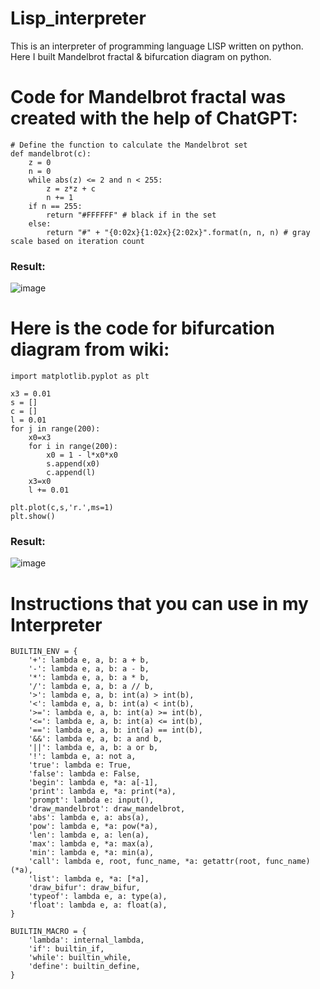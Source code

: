 # Lisp_interpreter
This is an interpreter of programming language LISP written on python.\
Here I built Mandelbrot fractal & bifurcation diagram on python.
# Code for Mandelbrot fractal was created with the help of ChatGPT:
```
# Define the function to calculate the Mandelbrot set
def mandelbrot(c):
    z = 0
    n = 0
    while abs(z) <= 2 and n < 255:
        z = z*z + c
        n += 1
    if n == 255:
        return "#FFFFFF" # black if in the set
    else:
        return "#" + "{0:02x}{1:02x}{2:02x}".format(n, n, n) # gray scale based on iteration count
```
### Result:
![image](https://user-images.githubusercontent.com/71407757/230757546-1c3f21d9-251d-4b10-af72-df34f0c2c6d1.png)

# Here is the code for bifurcation diagram from wiki:

```
import matplotlib.pyplot as plt

x3 = 0.01
s = []
c = []
l = 0.01
for j in range(200):
    x0=x3
    for i in range(200):
        x0 = 1 - l*x0*x0
        s.append(x0)
        c.append(l)
    x3=x0
    l += 0.01

plt.plot(c,s,'r.',ms=1)
plt.show()
```
### Result:
![image](https://user-images.githubusercontent.com/71407757/230757636-25f5bbec-a964-4074-ac1c-62bc9866dadb.png)
# Instructions that you can use in my Interpreter
```
BUILTIN_ENV = {
    '+': lambda e, a, b: a + b,
    '-': lambda e, a, b: a - b,
    '*': lambda e, a, b: a * b,
    '/': lambda e, a, b: a // b,
    '>': lambda e, a, b: int(a) > int(b),
    '<': lambda e, a, b: int(a) < int(b),
    '>=': lambda e, a, b: int(a) >= int(b),
    '<=': lambda e, a, b: int(a) <= int(b),
    '==': lambda e, a, b: int(a) == int(b),
    '&&': lambda e, a, b: a and b,
    '||': lambda e, a, b: a or b,
    '!': lambda e, a: not a,
    'true': lambda e: True,
    'false': lambda e: False,
    'begin': lambda e, *a: a[-1],
    'print': lambda e, *a: print(*a),
    'prompt': lambda e: input(),
    'draw_mandelbrot': draw_mandelbrot,
    'abs': lambda e, a: abs(a),
    'pow': lambda e, *a: pow(*a),
    'len': lambda e, a: len(a),
    'max': lambda e, *a: max(a),
    'min': lambda e, *a: min(a),
    'call': lambda e, root, func_name, *a: getattr(root, func_name)(*a),
    'list': lambda e, *a: [*a],
    'draw_bifur': draw_bifur,
    'typeof': lambda e, a: type(a),
    'float': lambda e, a: float(a),
}

BUILTIN_MACRO = {
    'lambda': internal_lambda,
    'if': builtin_if,
    'while': builtin_while,
    'define': builtin_define,
}
```
